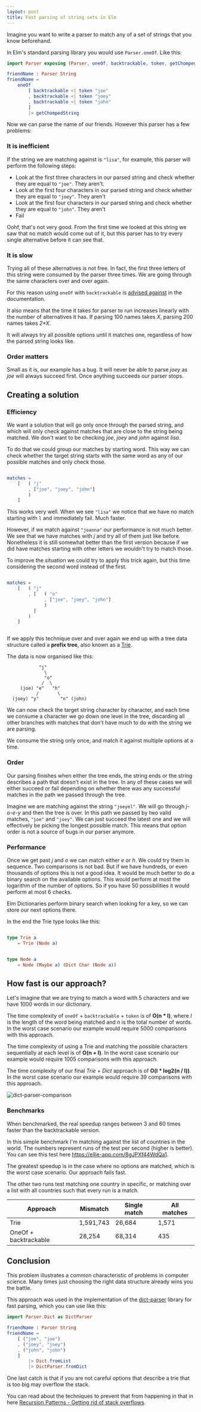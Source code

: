 ```yaml
---
layout: post
title: Fast parsing of string sets in Elm
---
```


Imagine you want to write a parser to match any of a set of strings that you know beforehand.

In Elm's standard parsing library you would use `Parser.oneOf`. Like this:

```elm
import Parser exposing (Parser, oneOf, backtrackable, token, getChompedString)

friendName : Parser String
friendName =
	oneOf
		[ backtrackable <| token "joe"
		, backtrackable <| token "joey"
		, backtrackable <| token "john"
		]
		|> getChompedString
```

Now we can parse the name of our friends. However this parser has a few problems:

### It is inefficient

If the string we are matching against is `"lisa"`, for example, this parser will perform the following steps:

- Look at the first three characters in our parsed string and check whether they are equal to `"joe"`. They aren't.
- Look at the first four characters in our parsed string and check whether they are equal to `"joey"`. They aren't
- Look at the first four characters in our parsed string and check whether they are equal to `"john"`. They aren't
- Fail

Oohf, that's not very good. From the first time we looked at this string we saw that no match would come out of it, but
this parser has to try every single alternative before it can see that.

### It is slow

Trying all of these alternatives is not free. In fact, the first three letters of this string were consumed by the parser three times.
We are going through the same characters over and over again.

For this reason using `oneOf` with `backtrackable` is [advised against](https://github.com/elm/parser/blob/master/semantics.md#backtrackable--oneof-inefficient) in the documentation.

It also means that the time it takes for parser to run increases linearly with the number of alternatives it has. If parsing 100 names takes *X*, parsing 200 names takes *2\*X*.

It will always try all possible options until it matches one, regardless of how the parsed string looks like.

### Order matters

Small as it is, our example has a bug. It will never be able to parse *joey* as *joe* will always succeed first. Once anything succeeds our parser stops.

## Creating a solution

### Efficiency

We want a solution that will go only once through the parsed string, and which will only check against matches that are close to the string being matched.
We don't want to be checking *joe*, *joey* and *john* against *lisa*.

To do that we could group our matches by starting word. This way we can check whether the target string starts with the same word as any of our possible matches and only check those.

```elm

matches =
    [   ( "j"
        , ["joe", "joey", "john"]
        )
    ]

```

This works very well. When we see `"lisa"` we notice that we have no match starting with `l` and immediately fail. Much faster.

However, if we match against `"joanna"` our performance is not much better. We see that we have matches with *j* and try all of them just like before.
Nonetheless it is still somewhat better than the first version because if we did have matches starting with other letters we wouldn't try to match those.

To improve the situation we could try to apply this trick again, but this time considering the second word instead of the first.

```elm

matches =
    [   ( "j"
        , [   ( "o"
              , ["joe", "joey", "john"]
              )
          ]
        )
    ]



```

If we apply this technique over and over again we end up with a tree data structure called a **prefix tree**, also known as a [Trie](https://en.wikipedia.org/wiki/Trie).

The data is now organised like this:

                "j"
                  \
                  "o"
                 /  \
         (joe) "e"   "h"
               /       \
      (joey) "y"        "n" (john)


We can now check the target string character by character, and each time we consume a character we go down one level in the tree,
discarding all other branches with matches that don't have much to do with the string we are parsing.

We consume the string only once, and match it against multiple options at a time.

### Order

Our parsing finishes when either the tree ends, the string ends or the string describes a path that doesn't exist in the tree.
In any of these cases we will either succeed or fail depending on whether there was any successful matches in the path we passed through the tree.

Imagine we are matching against the string `"joeyel"`. We will go through *j-o-e-y* and then the tree is over. In this path we passed by two valid matches, `"joe"` and `"joey"`.
We can just succeed the latest one and we will effectively be picking the longest possible match. This means that option order is not a source of bugs in our parser anymore.

### Performance

Once we get past *j* and *o* we can match either *e* or *h*. We could try them in sequence. Two comparisons is not bad.
But if we have hundreds, or even thousands of options this is not a good idea. It would be much better to do a binary search on the available options.
This would perform at most the logarithm of the number of options. So if you have 50 possibilities it would perform at most 6 checks.

Elm Dictionaries perform binary search when looking for a key, so we can store our next options there.

In the end the Trie type looks like this:

```elm

type Trie a
    = Trie (Node a)


type Node a
    = Node (Maybe a) (Dict Char (Node a))

```

## How fast is our approach?

Let's imagine that we are trying to match a word with 5 characters and we have 1000 words in our dictionary.

The time complexity of `oneOf` + `backtrackable` + `token` is of **O(n * l)**, where *l* is the length
of the word being matched and *n* is the total number of words.
In the worst case scenario our example would require 5000 comparisons with this approach.

The time complexity of using a Trie and matching the possible characters sequentially at each level is of **O(n + l)**.
In the worst case scenario our example would require 1005 comparisons with this approach.

The time complexity of our final *Trie* + *Dict* approach is of **O(l * log2(n / l))**.
In the worst case scenario our example would require 39 comparisons with this approach.

![dict-parser-comparison](../images/2020-03-10-comparisons-chart.svg)

### Benchmarks

When benchmarked, the real speedup ranges between 3 and 60 times faster than the backtrackable version.

In this simple benchmark I'm matching against the list of countries in the world.
The numbers represent runs of the test per second (higher is better).
You can see this test here https://ellie-app.com/8gJPXf44WdQa1.

The greatest speedup is in the case where no options are matched, which is the worst case scenario. Our approach fails fast.

The other two runs test matching one country in specific, or matching over a list with all countries such that every run is a match.

| Approach               | Mismatch  | Single match | All matches |
| ---------------------- | --------- | ------------ | ----------- |
| Trie                   | 1,591,743 | 26,684       | 1,571       |
| OneOf + backtrackable  | 28,254    | 68,314       | 435         |

## Conclusion

This problem illustrates a common characteristic of problems in computer science.
Many times just choosing the right data structure already wins you the battle.

This approach was used in the implementation of the [dict-parser](https://github.com/lazamar/dict-parser/tree/1.0.2)
library for fast parsing, which you can use like this:

```elm
import Parser.Dict as DictParser

friendName : Parser String
friendName =
	[ ("joe", "joe")
	, ("joey", "joey")
	, ("john", "john")
	]
		|> Dict.fromList
		|> DictParser.fromDict
```

One last catch is that if you are not careful options that describe a trie that is too big may overflow the stack.

You can read about the techniques to prevent that from happening in that in here [Recursion Patterns - Getting rid of stack overflows](https://lazamar.github.io/recursion-patterns/).

